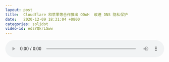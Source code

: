 ```yaml
---
layout: post
title:  Cloudflare 和苹果等合作推出 ODoH  改进 DNS 隐私保护
date:   2020-12-09 18:31:04 +0800
categories: solidot
video-id: edzYQkrLSww
---
```


<audio src="/assets/b7fc5755ab75b9bbcb1341028583094d.mp3" style="width: 100%;" controls></audio>

